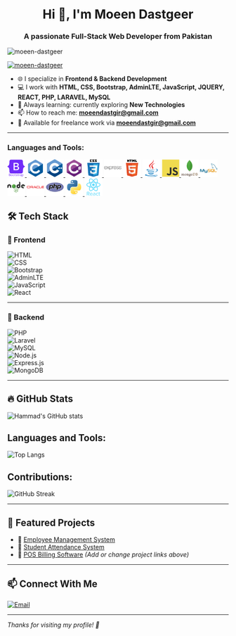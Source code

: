 <h1 align="center">Hi 👋, I'm Moeen Dastgeer</h1>
<h3 align="center">A passionate Full-Stack Web Developer from Pakistan</h3>
<p align="left"> <img src="https://komarev.com/ghpvc/?username=moeen-dastgeer&label=Profile%20views&color=0e75b6&style=flat" alt="moeen-dastgeer" /> </p>

<p align="left"> <a href="https://github.com/ryo-ma/github-profile-trophy"><img src="https://github-profile-trophy.vercel.app/?username=moeen-dastgeer" alt="moeen-dastgeer" /></a> </p>

- 🌐 I specialize in **Frontend & Backend Development**
- 💻 I work with **HTML, CSS, Bootstrap, AdminLTE, JavaScript, JQUERY, REACT, PHP, LARAVEL, MySQL**
- 🧠 Always learning: currently exploring **New Technologies**
- 📫 How to reach me: **moeendastgir@gmail.com**
- 🎯 Available for freelance work via **moeendastgir@gmail.com**

---
<h3 align="left">Languages and Tools:</h3>
<p align="left"> <a href="https://getbootstrap.com" target="_blank" rel="noreferrer"> <img src="https://raw.githubusercontent.com/devicons/devicon/master/icons/bootstrap/bootstrap-plain-wordmark.svg" alt="bootstrap" width="40" height="40"/> </a> <a href="https://www.cprogramming.com/" target="_blank" rel="noreferrer"> <img src="https://raw.githubusercontent.com/devicons/devicon/master/icons/c/c-original.svg" alt="c" width="40" height="40"/> </a> <a href="https://www.w3schools.com/cpp/" target="_blank" rel="noreferrer"> <img src="https://raw.githubusercontent.com/devicons/devicon/master/icons/cplusplus/cplusplus-original.svg" alt="cplusplus" width="40" height="40"/> </a> <a href="https://www.w3schools.com/cs/" target="_blank" rel="noreferrer"> <img src="https://raw.githubusercontent.com/devicons/devicon/master/icons/csharp/csharp-original.svg" alt="csharp" width="40" height="40"/> </a> <a href="https://www.w3schools.com/css/" target="_blank" rel="noreferrer"> <img src="https://raw.githubusercontent.com/devicons/devicon/master/icons/css3/css3-original-wordmark.svg" alt="css3" width="40" height="40"/> </a> <a href="https://expressjs.com" target="_blank" rel="noreferrer"> <img src="https://raw.githubusercontent.com/devicons/devicon/master/icons/express/express-original-wordmark.svg" alt="express" width="40" height="40"/> </a> <a href="https://www.w3.org/html/" target="_blank" rel="noreferrer"> <img src="https://raw.githubusercontent.com/devicons/devicon/master/icons/html5/html5-original-wordmark.svg" alt="html5" width="40" height="40"/> </a> <a href="https://www.java.com" target="_blank" rel="noreferrer"> <img src="https://raw.githubusercontent.com/devicons/devicon/master/icons/java/java-original.svg" alt="java" width="40" height="40"/> </a> <a href="https://developer.mozilla.org/en-US/docs/Web/JavaScript" target="_blank" rel="noreferrer"> <img src="https://raw.githubusercontent.com/devicons/devicon/master/icons/javascript/javascript-original.svg" alt="javascript" width="40" height="40"/> </a> <a href="https://www.mongodb.com/" target="_blank" rel="noreferrer"> <img src="https://raw.githubusercontent.com/devicons/devicon/master/icons/mongodb/mongodb-original-wordmark.svg" alt="mongodb" width="40" height="40"/> </a> <a href="https://www.mysql.com/" target="_blank" rel="noreferrer"> <img src="https://raw.githubusercontent.com/devicons/devicon/master/icons/mysql/mysql-original-wordmark.svg" alt="mysql" width="40" height="40"/> </a> <a href="https://nodejs.org" target="_blank" rel="noreferrer"> <img src="https://raw.githubusercontent.com/devicons/devicon/master/icons/nodejs/nodejs-original-wordmark.svg" alt="nodejs" width="40" height="40"/> </a> <a href="https://www.oracle.com/" target="_blank" rel="noreferrer"> <img src="https://raw.githubusercontent.com/devicons/devicon/master/icons/oracle/oracle-original.svg" alt="oracle" width="40" height="40"/> </a> <a href="https://www.php.net" target="_blank" rel="noreferrer"> <img src="https://raw.githubusercontent.com/devicons/devicon/master/icons/php/php-original.svg" alt="php" width="40" height="40"/> </a> <a href="https://www.python.org" target="_blank" rel="noreferrer"> <img src="https://raw.githubusercontent.com/devicons/devicon/master/icons/python/python-original.svg" alt="python" width="40" height="40"/> </a> <a href="https://reactjs.org/" target="_blank" rel="noreferrer"> <img src="https://raw.githubusercontent.com/devicons/devicon/master/icons/react/react-original-wordmark.svg" alt="react" width="40" height="40"/> </a> </p>

## 🛠️ Tech Stack

### 🚀 Frontend  
![HTML](https://img.shields.io/badge/HTML5-E34F26?style=flat&logo=html5&logoColor=white)  
![CSS](https://img.shields.io/badge/CSS3-1572B6?style=flat&logo=css3&logoColor=white)  
![Bootstrap](https://img.shields.io/badge/Bootstrap-563D7C?style=flat&logo=bootstrap&logoColor=white)  
![AdminLTE](https://img.shields.io/badge/AdminLTE-3C8DBC?style=flat&logo=bootstrap&logoColor=white)  
![JavaScript](https://img.shields.io/badge/JavaScript-F7DF1E?style=flat&logo=javascript&logoColor=black)  
![React](https://img.shields.io/badge/React-61DAFB?style=flat&logo=react&logoColor=black)

---

### 🧰 Backend  
![PHP](https://img.shields.io/badge/PHP-777BB4?style=flat&logo=php&logoColor=white)  
![Laravel](https://img.shields.io/badge/Laravel-FF2D20?style=flat&logo=laravel&logoColor=white)  
![MySQL](https://img.shields.io/badge/MySQL-005C84?style=flat&logo=mysql&logoColor=white)  
![Node.js](https://img.shields.io/badge/Node.js-339933?style=flat&logo=nodedotjs&logoColor=white)  
![Express.js](https://img.shields.io/badge/Express.js-000000?style=flat&logo=express&logoColor=white)  
![MongoDB](https://img.shields.io/badge/MongoDB-47A248?style=flat&logo=mongodb&logoColor=white)

---

## 🔥 GitHub Stats

![Hammad's GitHub stats](https://github-readme-stats.vercel.app/api?username=moeen-dastgeer&show_icons=true&theme=tokyonight)
## Languages and Tools:

![Top Langs](https://github-readme-stats.vercel.app/api/top-langs/?username=moeen-dastgeer&layout=compact&theme=tokyonight)

## Contributions:

![GitHub Streak](https://streak-stats.demolab.com?user=moeen-dastgeer&theme=tokyonight)

---

## 📌 Featured Projects

- 🔗 [Employee Management System](https://github.com/hammadchwork/employee-management)
- 🔗 [Student Attendance System](https://github.com/hammadchwork/attendance-system)
- 🔗 [POS Billing Software](https://github.com/hammadchwork/pos-system)
*(Add or change project links above)*

---

## 📫 Connect With Me
 
[![Email](https://img.shields.io/badge/Email-moeendastgir@gmail.com-red?style=flat-square&logo=gmail)](mailto:moeendastgir@gmail.com)

---

*Thanks for visiting my profile! 🌟*
